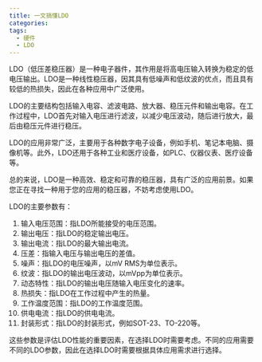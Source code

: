 ```yaml
---
title: 一文搞懂LDO
categories:
tags:
  - 硬件
  - LDO
---
```


LDO（低压差稳压器）是一种电子器件，其作用是将高电压输入转换为稳定的低电压输出。LDO是一种线性稳压器，因其具有低噪声和低纹波的优点，而且具有较低的热损失，因此在各种应用中广泛使用。

LDO的主要结构包括输入电容、滤波电路、放大器、稳压元件和输出电容。在工作过程中，LDO首先对输入电压进行滤波，以减少电压波动，随后进行放大，最后由稳压元件进行稳压。

LDO的应用非常广泛，主要用于各种数字电子设备，例如手机、笔记本电脑、摄像机等。此外，LDO还用于各种工业和医疗设备，如PLC、仪器仪表、医疗设备等。

总的来说，LDO是一种高效、稳定和可靠的稳压器，具有广泛的应用前景。如果您正在寻找一种用于您的应用的稳压器，不妨考虑使用LDO。

<!-- more -->

LDO的主要参数有：

1. 输入电压范围：指LDO所能接受的电压范围。
2. 输出电压：指LDO的稳定输出电压。
3. 输出电流：指LDO的最大输出电流。
4. 压差：指输入电压与输出电压的差值。
5. 噪声：指LDO的电压噪声，以mV RMS为单位表示。
6. 纹波：指LDO的输出电压波动，以mVpp为单位表示。
7. 动态特性：指LDO的输出电压随输入电压变化的速率。
8. 热损失：指LDO在工作过程中产生的热量。
9. 工作温度范围：指LDO的工作温度范围。
10. 供电电流：指LDO的供电电流。
11. 封装形式：指LDO的封装形式，例如SOT-23、TO-220等。

这些参数是评估LDO性能的重要因素，在选择LDO时需要考虑。不同的应用需要不同的LDO参数，因此在选择LDO时需要根据具体应用需求进行选择。
